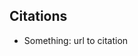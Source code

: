 ## Citations

- Something: url to citation

<script>
/* Global Styles go here */



</script>

<style>
pre, code {
  background: white;
}
</style>
